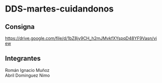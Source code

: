 # DDS-martes-cuidandonos
## Consigna
https://drive.google.com/file/d/1bZ8jy9CH_h2mJMvkfXYspqD48YF9Vasn/view
## Integrantes
Román Ignacio Muñoz  
Abril Dominguez Nimo
